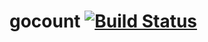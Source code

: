 gocount [![Build Status](https://travis-ci.org/presbrey/gocount.svg)](https://travis-ci.org/presbrey/gocount)
=======
